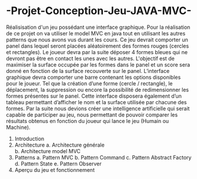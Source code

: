 # -Projet-Conception-Jeu-JAVA-MVC-

Réalisisation d'un jeu possédant une interface graphique. 
Pour la réalisation de ce projet on va utiliser le model  MVC en java tout en utilisant les autres patterns que nous avons vus durant les cours.
Ce jeu devrait comporter un panel dans lequel seront placées aléatoirement des formes rouges (cercles et rectangles). 
Le joueur devra par la suite déposer 4 formes bleues qui ne devront pas être en contact les unes avec les autres. 
L'objectif est de maximiser la surface occupée par les formes dans le panel et un score sera donné en fonction de la surface recouverte sur le panel.
L’interface graphique devra comporter une barre contenant les options disponibles pour le joueur. Tel que la création d’une forme (cercle / rectangle), 
le déplacement, la suppression ou encore la possibilité de redimensionner les formes présentes sur le panel. Cette interface disposera également d’un tableau permettant d’afficher le nom et la surface utilisée par chacune des formes.
Par la suite nous devions créer une intelligence artificielle qui serait capable de participer au jeu, nous permettant de pouvoir comparer les résultats obtenus en
fonction du joueur qui lance le jeu (Humain ou Machine).

1. Introduction
2. Architecture
  a. Architecture générale  
  b. Architecture model MVC
3. Patterns
  a. Pattern MVC
  b. Pattern Command
  c. Pattern Abstract Factory
  d. Pattern State
  e. Pattern Observer
4. Aperçu du jeu et fonctionnement


